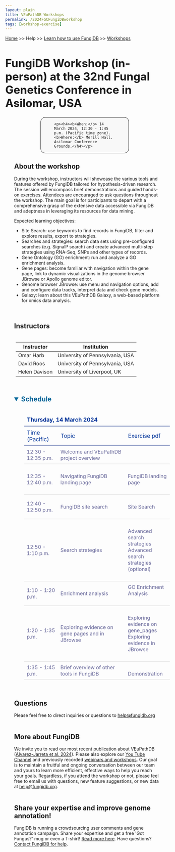 ```yaml
---
layout: plain
title: VEuPathDB Workshops
permalink: /2024FGCFungiDBworkshop
tags: [workshop-exercise]
---
```

<style>
  h1 {
    font-size: 2.5em;
  }
  div.contents {
    margin-left: 1em;
    margin-bottom: 3em;
  }
  
  div.workshop {
    margin: 2em 1em;
  }

details summary, details ul {
  margin-top: 1em;
}
details summary {
  font-size: 150%;
  color: #069;
}
details p, details table {
  margin-left: 2em;
}
details table {
  margin-right: 6em;
}

table {
  margin-top: 1em;
  border-collapse: collapse;
}
/*
table, th, td {
  border: 1px solid black;
  padding: 0.5em;
}
*/
tr.break td {
  background-color: #DCDCDC;
}

table.hor-minimalist-a {
  text-align: left;
  width: 100%;
}
table.hor-minimalist-a th {
  font-size: 110%;
  font-weight: 400;
  color: #039;
  border-top: 0;
  border-bottom: 2px solid #6678b1;
  padding: 0.5em;
  text-align: left;
}
table.hor-minimalist-a tr {
  border-bottom: 1px solid #ddd;
}
table.hor-minimalist-a tr:hover td {
  color: #039; 
}
table.hor-minimalist-a tr.other td {
  background-color: #fafafa;         
}
table.hor-minimalist-a tbody {
  display: table-row-group;
  vertical-align: middle;
  border-color: inherit;
}
table.hor-minimalist-a td {
  color: #669; 
  padding: 0.5em 0.5em 0.5em;
  vertical-align: middle;
}
table.hor-minimalist-a tfoot {
  font-size: 90%;
}
table.hor-minimalist-a tfoot tr {
  border:0;
}
th.time {
  width: 20%;
}
th.event {
  width: 40%;
}
th.author {
  width: 20%;
}
th.recording {
  width: 20%;
}
div.centered-title {
    border: 1px solid black;
    border-radius: 1em;
    text-align: left;
    margin-left: 8em;
    margin-right: 8em;
    background: #F8F8F8;
    padding-left: 3em;
    padding-right: 3em;
}
div.instructor-table {
       text-align : left;
       padding-left: 5px;
       padding-right: 5px;
       padding-top: 5px;
       padding-bottom: 5px;
}
</style>

<p><a href="/">Home</a> >> Help >> 
   <a href="/a/app/static-content/landing.html">Learn how to use FungiDB</a> >> 
   <a href="/a/app/static-content/workshops.html">Workshops</a></p>

<h1>FungiDB Workshop (in-person) at the 32nd Fungal Genetics Conference in Asilomar, USA </h1>
<div class="static-content">


  <div class="centered-title">        
    
    <p><h4><b>When:</b> 14 March 2024, 12:30 - 1:45 p.m. (Pacific time zone).  <b>Where:</b> Merill Hall. Asilomar Conference Grounds.</h4></p>
  </div>
  

<div class="contents">

  <div class="anchor"><a name="FungiDB-ACE-2023"></a></div>
  <div class="workshop">
  
  <p><h2>About the workshop</h2></p>
  <p>During the workshop, instructors will showcase the various tools and features offered by FungiDB tailored for hypothesis-driven research. The session will encompass brief demonstrations and guided hands-on exercises. Attendees are encouraged to ask questions throughout the workshop. The main goal is for participants to depart with a comprehensive grasp of the extensive data accessible via FungiDB and adeptness in leveraging its resources for data mining.</p>

  <p>Expected learning objectives:</p>
    <ul>
      <li>Site Search: use keywords to find records in FungiDB, filter and explore results, export to strategies.</li>
      <li>Searches and strategies: search data sets using pre-configured searches (e.g. SignalP search) and create advanced multi-step strategies using RNA-Seq, SNPs and other types of records.</li>
      <li>Gene Ontology (GO) enrichment: run and analyze a GO enrichment analysis. </li>
      <li>Gene pages: become familiar with navigation within the gene page, link to dynamic visualizations in the genome browser JBrowse or Apollo genome editor.</li>
      <li>Genome browser JBrowse: use menu and navigation options, add and configure data tracks, interpret data and check gene models.</li>
      <li>Galaxy: learn about this VEuPathDB Galaxy, a web-based platform for omics data analysis. </li> 
    </ul>
    <br>


  <h2>Instructors</h2>
  
  <div class="instructor-table">
    <table>
      <thead>
        <tr>
          <th>Instructor</th>
          <th>Institution</th>
        </tr>
      </thead>
      <tbody>
        <tr>
          <td>Omar Harb</td>
          <td>University of Pennsylvania, USA</td>
        </tr>  
        <tr>
          <td>David Roos</td>
          <td>University of Pennsylvania, USA</td>
        </tr>  
        <tr>
          <td>Helen Davison</td>
          <td>University of Liverpool, UK</td>
        </tr>    
      </tbody>
    </table>
    </div>
  <br>

  
  <div class="anchor"><a name="Schedule"></a></div>
  <details open>
    <summary><b>Schedule</b> </summary>
    <br>
    <table class="hor-minimalist-a">
        <thead>
          <tr>
            <th colspan="4" class="break"><b>Thursday, 14 March 2024</b></th>
          </tr>
          <tr>
            <th class="time">Time (Pacific)</th>
            <th class="event">Topic </th>
            <th class="recording">Exercise pdf</th>
          </tr>
        </thead>
        <tbody>         
          <tr>
            <td>12:30 - 12:35 p.m.</td>
            <td>Welcome and VEuPathDB project overview</td>
            <td></td>
          </tr>
          <tr>
            <td>12:35 - 12:40 p.m.</td>
            <td>Navigating FungiDB landing page</td>
           <td><br>FungiDB landing page<br><br></td>
          </tr>    
          <tr>
            <td>12:40 - 12:50 p.m.</td>
            <td>FungiDB site search</td>
            <td><br>Site Search<br><br></td>
          </tr> 
          <tr>
            <td>12:50 - 1:10 p.m.</td>
            <td>Search strategies</td>
          <td><br>Advanced search strategies<br>
                  Advanced search strategies (optional)</a><br><br></td>
          </tr>       
          <tr>
            <td>1:10 - 1:20 p.m.</td>
            <td>Enrichment analysis</td>
            <td>GO Enrichment Analysis<br><br></td>
          </tr>
          <tr>
            <td>1:20 - 1:35 p.m.</td>
            <td>Exploring evidence on gene pages and in JBrowse</td>
           <td><br>
              Exploring evidence on gene_pages<br>
              Exploring evidence in JBrowse<br><br></td>
          </tr>
          <tr>
            <td>1:35 - 1:45 p.m.</td>
            <td>Brief overview of other tools in FungiDB</td>
           <td><br>Demonstration<br></td>
          </tr>
        </tbody>
      </table>
      <br>
    
   <h2>Questions</h2>
  Please feel free to direct inquiries or questions to <a href="https://fungidb.org/fungidb/app/contact-us">help@fungidb.org</a>
  <br><br>

  <h2>More about FungiDB</h2>
  We invite you to read our most recent publication about VEuPathDB (<a href="https://academic.oup.com/nar/article/52/D1/D808/7416377" target="_blank">Alvarez-Jarreta et al. 2024</a>).  Please also explore our  <a href="https://www.youtube.com/user/EuPathDB" target="_blank">You Tube Channel</a> and previously recorded <a href="https://fungidb.org/fungidb/app/static-content/landing.html" target="_blank">webinars and workshops</a>. Our goal is to maintain a fruitful and ongoing conversation between our team and yours to learn more efficient, effective ways to help you reach your goals. Regardless, if you attend the workshop or not, please feel free to email us with questions, new feature suggestions, or new data at <a href="https://fungidb.org/fungidb/app/contact-us">help@fungidb.org</a>.  
  <br><br>

  <h2>Share your expertise and improve genome annotation!</h2>
  FungiDB is running a crowdsourcing user comments and gene annotation campaign. Share your expertise and get a free 'Got Fungus?' mug or even a T-shirt! <a href="https://fungidb.org/fungidb/app/static-content/2024FGC.html" target="_blank">Read more here</a>. Have questions? <a href="https://fungidb.org/fungidb/app/contact-us">Contact FungiDB for help</a>.  
  <br><br>
      <br>
      <br>
    </details>        


  </div>  <!-- class workshop -->

</div>  <!-- class contents -->
</div>  <!-- class static-content -->



